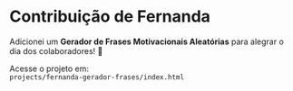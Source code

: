 # Contribuição de Fernanda
Adicionei um **Gerador de Frases Motivacionais Aleatórias** para alegrar o dia dos colaboradores! 🎉

Acesse o projeto em:  
`projects/fernanda-gerador-frases/index.html`
